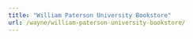 ```yaml
---
title: "William Paterson University Bookstore"
url: /wayne/william-paterson-university-bookstore/
---
```

